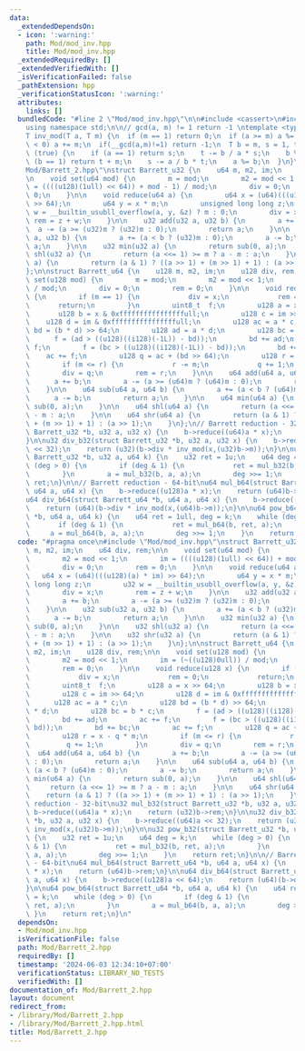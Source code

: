 ```yaml
---
data:
  _extendedDependsOn:
  - icon: ':warning:'
    path: Mod/mod_inv.hpp
    title: Mod/mod_inv.hpp
  _extendedRequiredBy: []
  _extendedVerifiedWith: []
  _isVerificationFailed: false
  _pathExtension: hpp
  _verificationStatusIcon: ':warning:'
  attributes:
    links: []
  bundledCode: "#line 2 \"Mod/mod_inv.hpp\"\n\n#include <cassert>\n#include <type_traits>\n\
    using namespace std;\n\n// gcd(a, m) != 1 return -1 \ntemplate <typename T>\n\
    T inv_mod(T a, T m) {\n  if (m == 1) return 0;\n  if (a >= m) a %= m;\n  if (a\
    \ < 0) a += m;\n  if(__gcd(a,m)!=1) return -1;\n  T b = m, s = 1, t = 0;\n  while\
    \ (true) {\n    if (a == 1) return s;\n    t -= b / a * s;\n    b %= a;\n    if\
    \ (b == 1) return t + m;\n    s -= a / b * t;\n    a %= b;\n  }\n}\n#line 3 \"\
    Mod/Barrett_2.hpp\"\nstruct Barrett_u32 {\n    u64 m, m2, im;\n    u64 div, rem;\n\
    \n    void set(u64 mod) {\n        m = mod;\n        m2 = mod << 1;\n        im\
    \ = ((((u128)(1ull) << 64)) + mod - 1) / mod;\n        div = 0;\n        rem =\
    \ 0;\n    }\n\n    void reduce(u64 a) {\n        u64 x = (u64)(((u128)(a) * im)\
    \ >> 64);\n        u64 y = x * m;\n        unsigned long long z;\n        u32\
    \ w = __builtin_usubll_overflow(a, y, &z) ? m : 0;\n        div = x;\n       \
    \ rem = z + w;\n    }\n\n    u32 add(u32 a, u32 b) {\n        a += b;\n      \
    \  a -= (a >= (u32)m ? (u32)m : 0);\n        return a;\n    }\n\n    u32 sub(u32\
    \ a, u32 b) {\n        a += (a < b ? (u32)m : 0);\n        a -= b;\n        return\
    \ a;\n    }\n\n    u32 min(u32 a) {\n        return sub(0, a);\n    }\n\n    u32\
    \ shl(u32 a) {\n        return (a <<= 1) >= m ? a - m : a;\n    }\n\n    u32 shr(u32\
    \ a) {\n        return (a & 1) ? ((a >> 1) + (m >> 1) + 1) : (a >> 1);\n    }\n\
    };\n\nstruct Barrett_u64 {\n    u128 m, m2, im;\n    u128 div, rem;\n\n    void\
    \ set(u128 mod) {\n        m = mod;\n        m2 = mod << 1;\n        im = (~((u128)0ull))\
    \ / mod;\n        div = 0;\n        rem = 0;\n    }\n\n    void reduce(u128 x)\
    \ {\n        if (m == 1) {\n            div = x;\n            rem = 0;\n     \
    \       return;\n        }\n        uint8_t  f;\n        u128 a = x >> 64;\n \
    \       u128 b = x & 0xffffffffffffffffull;\n        u128 c = im >> 64;\n    \
    \    u128 d = im & 0xffffffffffffffffull;\n        u128 ac = a * c;\n        u128\
    \ bd = (b * d) >> 64;\n        u128 ad = a * d;\n        u128 bc = b * c;\n  \
    \      f = (ad > ((u128)((i128)(-1L)) - bd));\n        bd += ad;\n        ac +=\
    \ f;\n        f = (bc > ((u128)((i128)(-1L)) - bd));\n        bd += bc;\n    \
    \    ac += f;\n        u128 q = ac + (bd >> 64);\n        u128 r = x - q * m;\n\
    \        if (m <= r) {\n            r -= m;\n            q += 1;\n        }\n\
    \        div = q;\n        rem = r;\n    }\n\n    u64 add(u64 a, u64 b) {\n  \
    \      a += b;\n        a -= (a >= (u64)m ? (u64)m : 0);\n        return a;\n\
    \    }\n\n    u64 sub(u64 a, u64 b) {\n        a += (a < b ? (u64)m : 0);\n  \
    \      a -= b;\n        return a;\n    }\n\n    u64 min(u64 a) {\n        return\
    \ sub(0, a);\n    }\n\n    u64 shl(u64 a) {\n        return (a <<= 1) >= m ? a\
    \ - m : a;\n    }\n\n    u64 shr(u64 a) {\n        return (a & 1) ? ((a >> 1)\
    \ + (m >> 1) + 1) : (a >> 1);\n    }\n};\n// Barrett reduction - 32-bit\nu32 mul_b32(struct\
    \ Barrett_u32 *b, u32 a, u32 x) {\n    b->reduce((u64)a * x);\n    return (u32)b->rem;\n\
    }\n\nu32 div_b32(struct Barrett_u32 *b, u32 a, u32 x) {\n    b->reduce((u64)a\
    \ << 32);\n    return (u32)(b->div * inv_mod(x,(u32)b->m));\n}\n\nu32 pow_b32(struct\
    \ Barrett_u32 *b, u32 a, u64 k) {\n    u32 ret = 1u;\n    u64 deg = k;\n    while\
    \ (deg > 0) {\n        if (deg & 1) {\n            ret = mul_b32(b, ret, a);\n\
    \        }\n        a = mul_b32(b, a, a);\n        deg >>= 1;\n    }\n    return\
    \ ret;\n}\n\n// Barrett reduction - 64-bit\nu64 mul_b64(struct Barrett_u64 *b,\
    \ u64 a, u64 x) {\n    b->reduce((u128)a * x);\n    return (u64)b->rem;\n}\n\n\
    u64 div_b64(struct Barrett_u64 *b, u64 a, u64 x) {\n    b->reduce((u128)a << 64);\n\
    \    return (u64)(b->div * inv_mod(x,(u64)b->m));\n}\n\nu64 pow_b64(struct Barrett_u64\
    \ *b, u64 a, u64 k) {\n    u64 ret = 1ull, deg = k;\n    while (deg > 0) {\n \
    \       if (deg & 1) {\n            ret = mul_b64(b, ret, a);\n        }\n   \
    \     a = mul_b64(b, a, a);\n        deg >>= 1;\n    }\n    return ret;\n}\n"
  code: "#pragma once\n#include \"Mod/mod_inv.hpp\"\nstruct Barrett_u32 {\n    u64\
    \ m, m2, im;\n    u64 div, rem;\n\n    void set(u64 mod) {\n        m = mod;\n\
    \        m2 = mod << 1;\n        im = ((((u128)(1ull) << 64)) + mod - 1) / mod;\n\
    \        div = 0;\n        rem = 0;\n    }\n\n    void reduce(u64 a) {\n     \
    \   u64 x = (u64)(((u128)(a) * im) >> 64);\n        u64 y = x * m;\n        unsigned\
    \ long long z;\n        u32 w = __builtin_usubll_overflow(a, y, &z) ? m : 0;\n\
    \        div = x;\n        rem = z + w;\n    }\n\n    u32 add(u32 a, u32 b) {\n\
    \        a += b;\n        a -= (a >= (u32)m ? (u32)m : 0);\n        return a;\n\
    \    }\n\n    u32 sub(u32 a, u32 b) {\n        a += (a < b ? (u32)m : 0);\n  \
    \      a -= b;\n        return a;\n    }\n\n    u32 min(u32 a) {\n        return\
    \ sub(0, a);\n    }\n\n    u32 shl(u32 a) {\n        return (a <<= 1) >= m ? a\
    \ - m : a;\n    }\n\n    u32 shr(u32 a) {\n        return (a & 1) ? ((a >> 1)\
    \ + (m >> 1) + 1) : (a >> 1);\n    }\n};\n\nstruct Barrett_u64 {\n    u128 m,\
    \ m2, im;\n    u128 div, rem;\n\n    void set(u128 mod) {\n        m = mod;\n\
    \        m2 = mod << 1;\n        im = (~((u128)0ull)) / mod;\n        div = 0;\n\
    \        rem = 0;\n    }\n\n    void reduce(u128 x) {\n        if (m == 1) {\n\
    \            div = x;\n            rem = 0;\n            return;\n        }\n\
    \        uint8_t  f;\n        u128 a = x >> 64;\n        u128 b = x & 0xffffffffffffffffull;\n\
    \        u128 c = im >> 64;\n        u128 d = im & 0xffffffffffffffffull;\n  \
    \      u128 ac = a * c;\n        u128 bd = (b * d) >> 64;\n        u128 ad = a\
    \ * d;\n        u128 bc = b * c;\n        f = (ad > ((u128)((i128)(-1L)) - bd));\n\
    \        bd += ad;\n        ac += f;\n        f = (bc > ((u128)((i128)(-1L)) -\
    \ bd));\n        bd += bc;\n        ac += f;\n        u128 q = ac + (bd >> 64);\n\
    \        u128 r = x - q * m;\n        if (m <= r) {\n            r -= m;\n   \
    \         q += 1;\n        }\n        div = q;\n        rem = r;\n    }\n\n  \
    \  u64 add(u64 a, u64 b) {\n        a += b;\n        a -= (a >= (u64)m ? (u64)m\
    \ : 0);\n        return a;\n    }\n\n    u64 sub(u64 a, u64 b) {\n        a +=\
    \ (a < b ? (u64)m : 0);\n        a -= b;\n        return a;\n    }\n\n    u64\
    \ min(u64 a) {\n        return sub(0, a);\n    }\n\n    u64 shl(u64 a) {\n   \
    \     return (a <<= 1) >= m ? a - m : a;\n    }\n\n    u64 shr(u64 a) {\n    \
    \    return (a & 1) ? ((a >> 1) + (m >> 1) + 1) : (a >> 1);\n    }\n};\n// Barrett\
    \ reduction - 32-bit\nu32 mul_b32(struct Barrett_u32 *b, u32 a, u32 x) {\n   \
    \ b->reduce((u64)a * x);\n    return (u32)b->rem;\n}\n\nu32 div_b32(struct Barrett_u32\
    \ *b, u32 a, u32 x) {\n    b->reduce((u64)a << 32);\n    return (u32)(b->div *\
    \ inv_mod(x,(u32)b->m));\n}\n\nu32 pow_b32(struct Barrett_u32 *b, u32 a, u64 k)\
    \ {\n    u32 ret = 1u;\n    u64 deg = k;\n    while (deg > 0) {\n        if (deg\
    \ & 1) {\n            ret = mul_b32(b, ret, a);\n        }\n        a = mul_b32(b,\
    \ a, a);\n        deg >>= 1;\n    }\n    return ret;\n}\n\n// Barrett reduction\
    \ - 64-bit\nu64 mul_b64(struct Barrett_u64 *b, u64 a, u64 x) {\n    b->reduce((u128)a\
    \ * x);\n    return (u64)b->rem;\n}\n\nu64 div_b64(struct Barrett_u64 *b, u64\
    \ a, u64 x) {\n    b->reduce((u128)a << 64);\n    return (u64)(b->div * inv_mod(x,(u64)b->m));\n\
    }\n\nu64 pow_b64(struct Barrett_u64 *b, u64 a, u64 k) {\n    u64 ret = 1ull, deg\
    \ = k;\n    while (deg > 0) {\n        if (deg & 1) {\n            ret = mul_b64(b,\
    \ ret, a);\n        }\n        a = mul_b64(b, a, a);\n        deg >>= 1;\n   \
    \ }\n    return ret;\n}\n"
  dependsOn:
  - Mod/mod_inv.hpp
  isVerificationFile: false
  path: Mod/Barrett_2.hpp
  requiredBy: []
  timestamp: '2024-06-03 12:34:10+07:00'
  verificationStatus: LIBRARY_NO_TESTS
  verifiedWith: []
documentation_of: Mod/Barrett_2.hpp
layout: document
redirect_from:
- /library/Mod/Barrett_2.hpp
- /library/Mod/Barrett_2.hpp.html
title: Mod/Barrett_2.hpp
---
```

